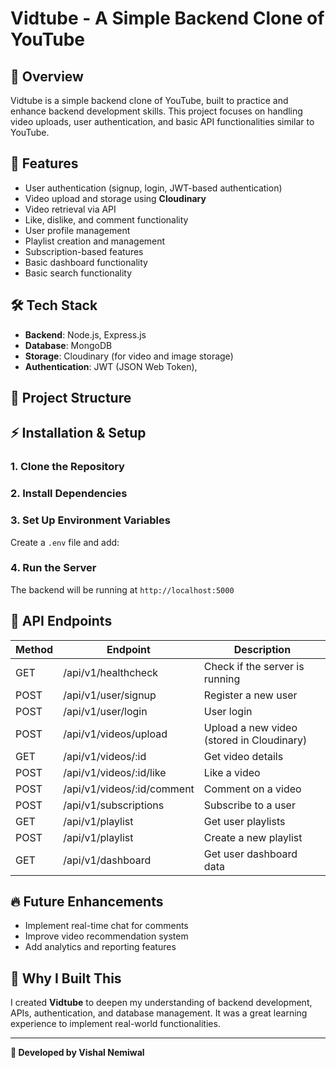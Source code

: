 # Vidtube - A Simple Backend Clone of YouTube

## 📌 Overview

Vidtube is a simple backend clone of YouTube, built to practice and enhance backend development skills. This project focuses on handling video uploads, user authentication, and basic API functionalities similar to YouTube.

## 🚀 Features

- User authentication (signup, login, JWT-based authentication)
- Video upload and storage using **Cloudinary**
- Video retrieval via API
- Like, dislike, and comment functionality
- User profile management
- Playlist creation and management
- Subscription-based features
- Basic dashboard functionality
- Basic search functionality

## 🛠 Tech Stack

- **Backend**: Node.js, Express.js
- **Database**: MongoDB
- **Storage**: Cloudinary (for video and image storage)
- **Authentication**: JWT (JSON Web Token),

## 📂 Project Structure

## ⚡ Installation & Setup

### 1. Clone the Repository

### 2. Install Dependencies

### 3. Set Up Environment Variables

Create a `.env` file and add:

### 4. Run the Server

The backend will be running at `http://localhost:5000`

## 📌 API Endpoints

| Method | Endpoint                    | Description                               |
| ------ | --------------------------- | ----------------------------------------- |
| GET    | /api/v1/healthcheck         | Check if the server is running            |
| POST   | /api/v1/user/signup         | Register a new user                       |
| POST   | /api/v1/user/login          | User login                                |
| POST   | /api/v1/videos/upload       | Upload a new video (stored in Cloudinary) |
| GET    | /api/v1/videos/\:id         | Get video details                         |
| POST   | /api/v1/videos/\:id/like    | Like a video                              |
| POST   | /api/v1/videos/\:id/comment | Comment on a video                        |
| POST   | /api/v1/subscriptions       | Subscribe to a user                       |
| GET    | /api/v1/playlist            | Get user playlists                        |
| POST   | /api/v1/playlist            | Create a new playlist                     |
| GET    | /api/v1/dashboard           | Get user dashboard data                   |

## 🔥 Future Enhancements

- Implement real-time chat for comments
- Improve video recommendation system
- Add analytics and reporting features

## 🙌 Why I Built This

I created **Vidtube** to deepen my understanding of backend development, APIs, authentication, and database management. It was a great learning experience to implement real-world functionalities.

---

**🚀 Developed by Vishal Nemiwal**

